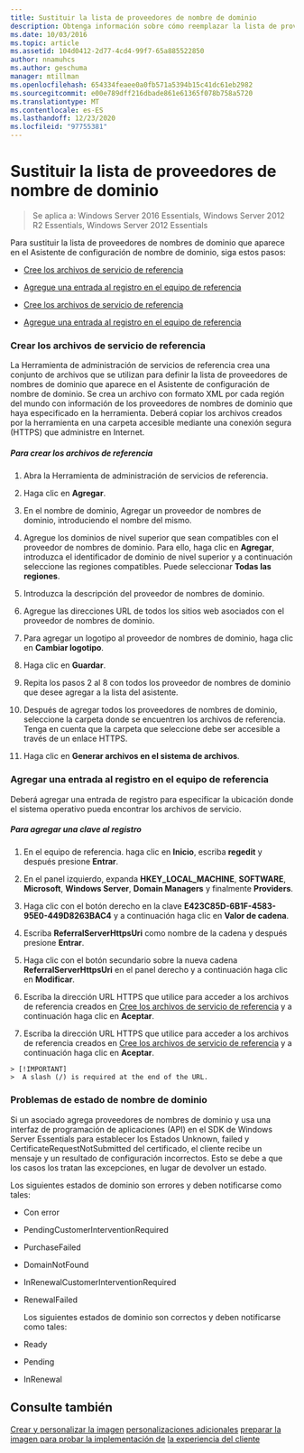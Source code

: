 ```yaml
---
title: Sustituir la lista de proveedores de nombre de dominio
description: Obtenga información sobre cómo reemplazar la lista de proveedores de nombres de dominio que se muestra en el Asistente para configurar el nombre de dominio.
ms.date: 10/03/2016
ms.topic: article
ms.assetid: 104d0412-2d77-4cd4-99f7-65a885522850
author: nnamuhcs
ms.author: geschuma
manager: mtillman
ms.openlocfilehash: 654334feaee0a0fb571a5394b15c41dc61eb2982
ms.sourcegitcommit: e00e789dff216dbade861e61365f078b758a5720
ms.translationtype: MT
ms.contentlocale: es-ES
ms.lasthandoff: 12/23/2020
ms.locfileid: "97755381"
---
```

# <a name="replace-the-list-of-domain-name-providers"></a>Sustituir la lista de proveedores de nombre de dominio

>Se aplica a: Windows Server 2016 Essentials, Windows Server 2012 R2 Essentials, Windows Server 2012 Essentials

Para sustituir la lista de proveedores de nombres de dominio que aparece en el Asistente de configuración de nombre de dominio, siga estos pasos:


-   [Cree los archivos de servicio de referencia](Replace-the-List-of-Domain-Name-Providers.md#BKMK_ReferralFiles)

-   [Agregue una entrada al registro en el equipo de referencia](Replace-the-List-of-Domain-Name-Providers.md#BKMK_AddRegistry)

-   [Cree los archivos de servicio de referencia](../install/Replace-the-List-of-Domain-Name-Providers.md#BKMK_ReferralFiles)

-   [Agregue una entrada al registro en el equipo de referencia](../install/Replace-the-List-of-Domain-Name-Providers.md#BKMK_AddRegistry)


###  <a name="create-the-referral-service-files"></a><a name="BKMK_ReferralFiles"></a> Crear los archivos de servicio de referencia
 La Herramienta de administración de servicios de referencia crea una conjunto de archivos que se utilizan para definir la lista de proveedores de nombres de dominio que aparece en el Asistente de configuración de nombre de dominio. Se crea un archivo con formato XML por cada región del mundo con información de los proveedores de nombres de dominio que haya especificado en la herramienta. Deberá copiar los archivos creados por la herramienta en una carpeta accesible mediante una conexión segura (HTTPS) que administre en Internet.

##### <a name="to-create-the-referral-files"></a>Para crear los archivos de referencia

1.  Abra la Herramienta de administración de servicios de referencia.

2.  Haga clic en **Agregar**.

3.  En el nombre de dominio, Agregar un proveedor de nombres de dominio, introduciendo el nombre del mismo.

4.  Agregue los dominios de nivel superior que sean compatibles con el proveedor de nombres de dominio. Para ello, haga clic en **Agregar**, introduzca el identificador de dominio de nivel superior y a continuación seleccione las regiones compatibles. Puede seleccionar **Todas las regiones**.

5.  Introduzca la descripción del proveedor de nombres de dominio.

6.  Agregue las direcciones URL de todos los sitios web asociados con el proveedor de nombres de dominio.

7.  Para agregar un logotipo al proveedor de nombres de dominio, haga clic en **Cambiar logotipo**.

8.  Haga clic en **Guardar**.

9. Repita los pasos 2 al 8 con todos los proveedor de nombres de dominio que desee agregar a la lista del asistente.

10. Después de agregar todos los proveedores de nombres de dominio, seleccione la carpeta donde se encuentren los archivos de referencia. Tenga en cuenta que la carpeta que seleccione debe ser accesible a través de un enlace HTTPS.

11. Haga clic en **Generar archivos en el sistema de archivos**.

###  <a name="add-an-entry-to-the-registry-on-the-reference-computer"></a><a name="BKMK_AddRegistry"></a> Agregar una entrada al registro en el equipo de referencia
 Deberá agregar una entrada de registro para especificar la ubicación donde el sistema operativo pueda encontrar los archivos de servicio.

##### <a name="to-add-a-key-to-the-registry"></a>Para agregar una clave al registro

1.  En el equipo de referencia. haga clic en **Inicio**, escriba **regedit** y después presione **Entrar**.

2.  En el panel izquierdo, expanda **HKEY_LOCAL_MACHINE**, **SOFTWARE**, **Microsoft**, **Windows Server**, **Domain Managers** y finalmente **Providers**.

3.  Haga clic con el botón derecho en la clave **E423C85D-6B1F-4583-95E0-449D8263BAC4** y a continuación haga clic en **Valor de cadena**.

4.  Escriba **ReferralServerHttpsUri** como nombre de la cadena y después presione **Entrar**.

5.  Haga clic con el botón secundario sobre la nueva cadena **ReferralServerHttpsUri** en el panel derecho y a continuación haga clic en **Modificar**.


6.  Escriba la dirección URL HTTPS que utilice para acceder a los archivos de referencia creados en [Cree los archivos de servicio de referencia](Replace-the-List-of-Domain-Name-Providers.md#BKMK_ReferralFiles) y a continuación haga clic en **Aceptar**.

6.  Escriba la dirección URL HTTPS que utilice para acceder a los archivos de referencia creados en [Cree los archivos de servicio de referencia](../install/Replace-the-List-of-Domain-Name-Providers.md#BKMK_ReferralFiles) y a continuación haga clic en **Aceptar**.


~~~
> [!IMPORTANT]
>  A slash (/) is required at the end of the URL.
~~~

###  <a name="domain-name-status-issues"></a><a name="BKMK_ReplaceDomainNameProviders"></a> Problemas de estado de nombre de dominio
 Si un asociado agrega proveedores de nombres de dominio y usa una interfaz de programación de aplicaciones (API) en el SDK de Windows Server Essentials para establecer los Estados Unknown, failed y CertificateRequestNotSubmitted del certificado, el cliente recibe un mensaje y un resultado de configuración incorrectos. Esto se debe a que los casos los tratan las excepciones, en lugar de devolver un estado.

 Los siguientes estados de dominio son errores y deben notificarse como tales:

- Con error

- PendingCustomerInterventionRequired

- PurchaseFailed

- DomainNotFound

- InRenewalCustomerInterventionRequired

- RenewalFailed

  Los siguientes estados de dominio son correctos y deben notificarse como tales:

- Ready

- Pending

- InRenewal

## <a name="see-also"></a>Consulte también

 [Crear y personalizar la imagen](Creating-and-Customizing-the-Image.md) [personalizaciones adicionales](Additional-Customizations.md) [preparar la imagen para probar la implementación de](Preparing-the-Image-for-Deployment.md) [la experiencia del cliente](Testing-the-Customer-Experience.md)

